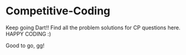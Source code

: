 # Competitive-Coding
  Keep going Dart!!
  Find all the problem solutions for CP questions here.
  HAPPY CODING :)

  Good to go, gg!
